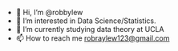 - 👋 Hi, I’m @robbylew
- 👀 I’m interested in Data Science/Statistics.
- 🌱 I’m currently studying data theory at UCLA
- 📫 How to reach me robraylew123@gmail.com



